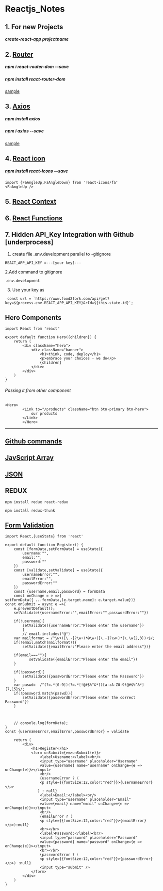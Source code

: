 # Reactjs_Notes

## 1. For new Projects
##### create-react-app projectname

## 2. [Router](https://reacttraining.com/react-router/web/guides/quick-start)
##### npm i react-router-dom --save
##### npm install react-router-dom
[sample](https://github.com/sunnyprime/Reactjs_Notes/blob/master/Router.md)


## 3. [Axios](https://www.npmjs.com/package/axios)
##### npm install axios
##### npm i axios --save
[sample](https://github.com/sunnyprime/Reactjs_Notes/blob/master/Axios.md)



 ## 4. [React icon](https://react-icons.netlify.com/#/)
 ##### npm install react-icons --save
 ```
 import {FaAngleUp,FaAngleDown} from 'react-icons/fa'
 <FaAngleUp />
 ```
 ## 5. [React Context](https://github.com/sunnyprime/Reactjs_Notes/blob/master/Technologies.md)

 ## 6. [React Functions](https://github.com/sunnyprime/Reactjs_Notes/blob/master/Function.md)

## 7. Hidden API_Key Integration with Github [underprocess]
1. create file .env.development parallel to -gitignore
```
REACT_APP_API_KEY =---[your key]---
```
2.Add command to gitignore
```
.env.development
```
3. Use your key as
```
 const url = `https://www.food2fork.com/api/get?key=${process.env.REACT_APP_API_KEY}&rId=${this.state.id}`;
```
## Hero Components
```
import React from 'react'

export default function Hero({children}) {
    return (
        <div className="hero">
            <div className="banner">
                <h1>think, code, deploy</h1>
                <p>embrace your choices - we do</p>
                {children}
            </div>
        </div>
    )
}

```
###### Passing it from other component
```
<Hero>
        <Link to="/products" className="btn btn-primary btn-hero">
            our products
        </Link>
        </Hero>
```


---

## [Github commands](https://github.com/sunnyprime/Reactjs_Notes/blob/master/github.md)

## [JavScript Array](https://github.com/sunnyprime/Reactjs_Notes/blob/master/javascript_array.md)

## [JSON](https://github.com/sunnyprime/Reactjs_Notes/blob/master/Json.md)

## REDUX
```
npm install redux react-redux
```
```
npm install redux-thunk
```
## [Form Validation](https://www.w3resource.com/javascript/form/password-validation.php)
```
import React,{useState} from 'react'

export default function Register() {
    const [formData,setFormData] = useState({
        username:"",
        email:"",
        password:""
    })
    const [validate,setValidate] = useState({
        usernameError:"",
        emailError:"",
        passwordError:""
    })
    const {username,email,password} = formData
    const onChange = e =>{
setFormData({ ...formData,[e.target.name]: e.target.value})}
const onSubmit = async e =>{
    e.preventDefault();
    setValidate({usernameError:"",emailError:"",passwordError:""})
    
    if(!username){
        setValidate({usernameError:"Please enter the username"})
        }
        // email.includes("@")
    var mailformat = /^\w+([\.-]?\w+)*@\w+([\.-]?\w+)*(\.\w{2,3})+$/;
    if(!email.match(mailformat)){
        setValidate({emailError:"Please enter the email address"})}

    if(email===""){
           setValidate({emailError:"Please enter the email"})
    }

    if(!password){
        setValidate({passwordError:"Please enter the Password"})
    }
    var paswd=  /^(?=.*[0-9])(?=.*[!@#$%^&*])[a-zA-Z0-9!@#$%^&*]{7,15}$/;
    if(!password.match(paswd)){
        setValidate({passwordError:"Please enter the correct Password"})
    }
    
    
    
    // console.log(formData);
}
const {usernameError,emailError,passwordError} = validate

    return (
        <div>
            <h1>Register</h1>
            <form onSubmit={e=>onSubmit(e)}>
                <label>Usename:</label><br/>
                <input type="username" placeholder="Username" 
                value={username} name="username" onChange={e => onChange(e)}></input>
                <br/>
                {usernameError ? (
                <p style={{fontSize:12,color:"red"}}>{usernameError} </p>
               ) : null}
                <label>Email:</label><br/>
                <input type="username" placeholder="Email" 
                value={email} name="email" onChange={e => onChange(e)}></input>
                <br/>
                {emailError ? (
                <p style={{fontSize:12,color:"red"}}>{emailError} </p>):null}
                <br></br>
                <label>Password:</label><br/>
                <input type="password" placeholder="Password" 
                value={password} name="password" onChange={e => onChange(e)}></input>
                <br></br>
                {passwordError ? (
                <p style={{fontSize:12,color:"red"}}>{passwordError} </p>) :null}
                <input type="submit" />
            </form>
        </div>
    )
}

```
